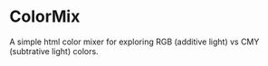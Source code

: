 # ColorMix

A simple html color mixer for exploring RGB (additive light) vs CMY (subtrative light) colors.


